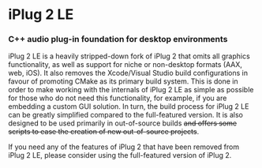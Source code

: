# iPlug 2 LE
### C++ audio plug-in foundation for desktop environments

iPlug 2 LE is a heavily stripped-down fork of iPlug 2 that omits all graphics functionality, as well as support for niche or non-desktop formats (AAX, web, iOS). It also removes the Xcode/Visual Studio build configurations in favour of promoting CMake as its primary build system. This is done in order to make working with the internals of iPlug 2 LE as simple as possible for those who do not need this functionality, for example, if you are embedding a custom GUI solution. In turn, the build process for iPlug 2 LE can be greatly simplified compared to the full-featured version. It is also designed to be used primarily in out-of-source builds ~~and offers some scripts to ease the creation of new out-of-source projects~~.

If you need any of the features of iPlug 2 that have been removed from iPlug 2 LE, please consider using the full-featured version of iPlug 2.